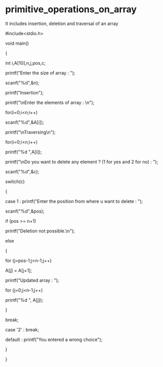 # primitive_operations_on_array
It includes insertion, deletion and traversal of an array

#include<stdio.h>

void main()

{

int i,A[10],n,j,pos,c;

printf("Enter the size of array : ");

scanf("%d",&n);

printf("Insertion");

printf("\nEnter the elements of array : \n");

for(i=0;i<n;i++)

scanf("%d",&A[i]);

printf("\nTraversing\n");

for(i=0;i<n;i++)

printf("%d ",A[i]);

printf("\nDo you want to delete any element ? (1 for yes and 2 for no) : ");

scanf("%d",&c);

switch(c)

{

case 1 : printf("Enter the position from where u want to delete : ");

scanf("%d",&pos);

if (pos >= n+1)

printf("Deletion not possible.\n");

else

{

for (j=pos-1;j<n-1;j++)

A[j] = A[j+1];

printf("Updated array : ");

for (j=0;j<n-1;j++)

printf("%d ", A[j]);

}

break;

case '2' : break;

default : printf("You entered a wrong choice");

}

}
